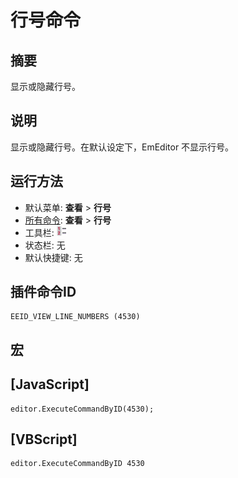 # 行号命令

## 摘要

显示或隐藏行号。

## 说明

显示或隐藏行号。在默认设定下，EmEditor 不显示行号。

## 运行方法

- 默认菜单: **查看** \> **行号**
- [所有命令](../tools/all_commands): **查看** >
**行号**
- 工具栏:
![](../../images/line_number24x16.png)
- 状态栏: 无
- 默认快捷键: 无

## 插件命令ID

```
EEID_VIEW_LINE_NUMBERS (4530)
```

## 宏

## \[JavaScript\]

```
editor.ExecuteCommandByID(4530);
```

## \[VBScript\]

```
editor.ExecuteCommandByID 4530
```
